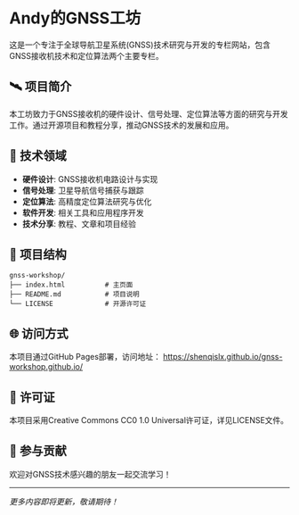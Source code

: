 # Andy的GNSS工坊

这是一个专注于全球导航卫星系统(GNSS)技术研究与开发的专栏网站，包含GNSS接收机技术和定位算法两个主要专栏。

## 🛰️ 项目简介

本工坊致力于GNSS接收机的硬件设计、信号处理、定位算法等方面的研究与开发工作。通过开源项目和教程分享，推动GNSS技术的发展和应用。

## 🚀 技术领域

- **硬件设计**: GNSS接收机电路设计与实现
- **信号处理**: 卫星导航信号捕获与跟踪
- **定位算法**: 高精度定位算法研究与优化
- **软件开发**: 相关工具和应用程序开发
- **技术分享**: 教程、文章和项目经验

## 📁 项目结构

```
gnss-workshop/
├── index.html          # 主页面
├── README.md           # 项目说明
└── LICENSE             # 开源许可证
```

## 🌐 访问方式

本项目通过GitHub Pages部署，访问地址：
https://shenqislx.github.io/gnss-workshop.github.io/

## 📄 许可证

本项目采用Creative Commons CC0 1.0 Universal许可证，详见LICENSE文件。

## 🤝 参与贡献

欢迎对GNSS技术感兴趣的朋友一起交流学习！

---

*更多内容即将更新，敬请期待！*